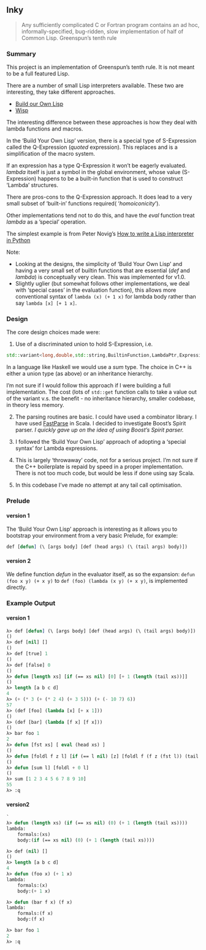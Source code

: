 ## Inky
> Any sufficiently complicated C or Fortran program contains an ad hoc, informally-specified, bug-ridden, slow implementation of half of Common Lisp.
Greenspun’s tenth rule

### Summary
This project is an implementation of Greenspun’s tenth rule. It is not meant to be a full featured Lisp.

There are a number of small Lisp interpreters available. These two are interesting, they take different approaches.

* [Build our Own Lisp][1] 
* [Wisp][2]

The interesting difference between these approaches is how they deal with lambda functions and macros.

In the ‘Build Your Own Lisp’ version, there is a special type of S-Expression called the Q-Expression (*quoted* expression). This replaces and is a simplification of the macro system.  

If an expression has a type Q-Expression it won’t be eagerly evaluated. *lambda* itself is just a symbol in the global environment, whose value (S-Expression) happens to be a built-in function that is used to construct ‘Lambda’ structures.  

There are pros-cons to the Q-Expression approach. It does lead to a very small subset of ‘built-in’ functions required( ‘*homoiconicity*’).  

Other implementations tend not to do this, and have the *eval* function treat *lambda* as a ’special’ operation.

The simplest example is from Peter Novig’s [How to write a Lisp interpreter in Python][3]

Note:
* Looking at the designs, the simplicity of ‘Build Your Own Lisp’ and having a very small set of builtin functions that are essential (*def* and *lambda*) is conceptually very clean. This was implemented for v1.0.
* Slightly uglier (but somewhat follows other implementations, we deal with ‘special cases’ in the evaluation function), this allows more conventional syntax of `lambda (x) (+ 1 x)` for lambda body rather than say `lambda [x] [+ 1 x]`.

### Design

The core design choices made were:

1. Use of a discriminated union to hold S-Expression, i.e.
```cpp
std::variant<long,double,std::string,BuiltinFunction,LambdaPtr,ExpressionPtr> var;
```

In a language like Haskell we would use a *sum* type. The choice in C++ is either a union type (as above) or an inheritance hierarchy.

I’m not sure if I would follow this approach if I were building a full implementation. The cost (lots of `std::get` function calls to take a value out of the variant v.s. the benefit - no inheritance hierarchy, smaller codebase, in
theory less memory.

2. The parsing routines are basic. I could have used a combinator library. I have used [FastParse][4] in Scala. I decided to investigate Boost’s Spirit parser.  *I quickly gave up on the idea of using Boost’s Spirit parser.*

3. I followed the ‘Build Your Own Lisp’ approach of adopting a ‘special syntax’ for Lambda expressions. 

4. This is largely ‘throwaway’ code, not for a serious project. I’m not sure if the C++ boilerplate is repaid by speed in a proper implementation.  There is not too much code, but would be less if done using say Scala.

5. In this codebase I’ve made no attempt at any tail call optimisation.

### Prelude

#### version 1
The ‘Build Your Own Lisp’ approach is interesting as it allows you to bootstrap your environment from a very basic Prelude, for example:

```lisp
def [defun] (\ [args body] [def (head args) (\ (tail args) body)])
```

#### version 2
We define function *defun* in the evaluator itself, as so the expansion:
`defun (foo x y) (+ x y)` to `def (foo) (lambda (x y) (+ x y)`,
is implemented directly.

### Example Output

#### version 1
```lisp
λ> def [defun] (\ [args body] [def (head args) (\ (tail args) body)])
()
λ> def [nil] []
()
λ> def [true] 1
()
λ> def [false] 0
()
λ> defun [length xs] [if (== xs nil) [0] [+ 1 (length (tail xs))]]
()
λ> length [a b c d]
4
λ> (+ (* 3 (+ (* 2 4) (+ 3 5))) (+ (- 10 7) 6))
57
λ> (def [foo] (lambda [x] [+ x 1]))
()
λ> (def [bar] (lambda [f x] [f x]))
()
λ> bar foo 1
2
λ> defun [fst xs] [ eval (head xs) ]
()
λ> defun [foldl f z l] [if (== l nil) [z] [foldl f (f z (fst l)) (tail l)]]
()
λ> defun [sum l] [foldl + 0 l]
()
λ> sum [1 2 3 4 5 6 7 8 9 10]
55
λ> :q
```

#### version2
```lisp
`
λ> defun (length xs) (if (== xs nil) (0) (+ 1 (length (tail xs))))
lambda:
	formals:(xs)
	body:(if (== xs nil) (0) (+ 1 (length (tail xs))))

λ> def (nil) []
()
λ> length [a b c d]
4
λ> defun (foo x) (+ 1 x)
lambda:
	formals:(x)
	body:(+ 1 x)

λ> defun (bar f x) (f x)
lambda:
	formals:(f x)
	body:(f x)

λ> bar foo 1
2
λ> :q
```

[1]:	https://github.com/orangeduck/BuildYourOwnLisp
[2]:	https://github.com/adam-mcdaniel/wisp
[3]:	https://norvig.com/lispy.html
[4]:	https://github.com/com-lihaoyi/fastparse